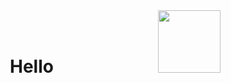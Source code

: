 <div align="center">
  <div style="display: table; width: 100%;">	
 	<h1 style="display: table-cell;"> Hello</h1>
 	<span style="display: table-cell; width:100px;"><img src="https://media2.giphy.com/media/3o7Zev9BdpMC9y11za/giphy.gif?-cid=ecf05e479her7ekzyz0qsrh7214cx57k9ht10l9v2qpg19cw&rid=giphy.gif" width="100px"></span>
  </div>
</div>
